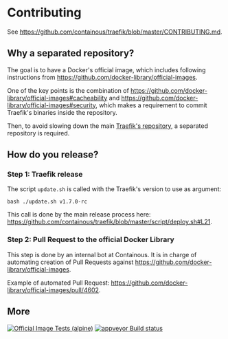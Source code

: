 # Contributing

See <https://github.com/containous/traefik/blob/master/CONTRIBUTING.md>.

## Why a separated repository?

The goal is to have a Docker's official image,
which includes following instructions from
<https://github.com/docker-library/official-images>.

One of the key points is the combination of
<https://github.com/docker-library/official-images#cacheability>
and <https://github.com/docker-library/official-images#security>,
which makes a requirement to commit Traefik's binaries inside the repository.

Then, to avoid slowing down the main
[Traefik's repository](https://github.com/containous/traefik),
 a separated repository is required.

## How do you release?

### Step 1: Traefik release

The script `update.sh` is called with the Traefik's version to use
as argument:

```shell
bash ./update.sh v1.7.0-rc
```

This call is done by the main release process here:
<https://github.com/containous/traefik/blob/master/script/deploy.sh#L21>.

### Step 2: Pull Request to the official Docker Library

This step is done by an internal bot at Containous.
It is in charge of automating creation of Pull Requests against <https://github.com/docker-library/official-images>.

Example of automated Pull Request: <https://github.com/docker-library/official-images/pull/4602>.

## More

[![Official Image Tests (alpine)](https://travis-ci.com/containous/traefik-library-image.svg?branch=master)](https://travis-ci.com/containous/traefik-library-image)
[![appveyor Build status](https://ci.appveyor.com/api/projects/status/ahndudkeca1g7qf8/branch/master?svg=true)](https://ci.appveyor.com/project/traefiker/traefik-library-image/branch/master)
